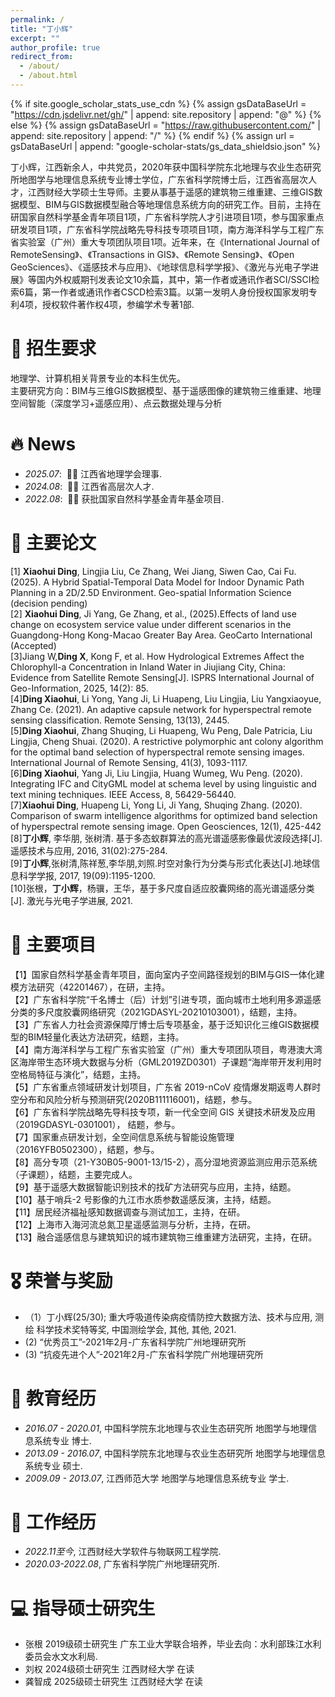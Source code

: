 ```yaml
---
permalink: /
title: "丁小辉"
excerpt: ""
author_profile: true
redirect_from: 
  - /about/
  - /about.html
---
```


{% if site.google_scholar_stats_use_cdn %}
{% assign gsDataBaseUrl = "https://cdn.jsdelivr.net/gh/" | append: site.repository | append: "@" %}
{% else %}
{% assign gsDataBaseUrl = "https://raw.githubusercontent.com/" | append: site.repository | append: "/" %}
{% endif %}
{% assign url = gsDataBaseUrl | append: "google-scholar-stats/gs_data_shieldsio.json" %}

<span class='anchor' id='about-me'></span>

丁小辉，江西新余人，中共党员，2020年获中国科学院东北地理与农业生态研究所地图学与地理信息系统专业博士学位，广东省科学院博士后，江西省高层次人才，江西财经大学硕士生导师​。主要从事基于遥感的建筑物三维重建、三维GIS数据模型、BIM与GIS数据模型融合等地理信息系统方向的研究工作。目前，主持在研国家自然科学基金青年项目1项，广东省科学院人才引进项目1项，参与国家重点研发项目1项，广东省科学院战略先导科技专项项目1项，南方海洋科学与工程广东省实验室（广州）重大专项团队项目1项。近年来，在《International Journal of RemoteSensing》、《Transactions in GIS》、《Remote Sensing》、《Open GeoSciences》、《遥感技术与应用》、《地球信息科学学报》、《激光与光电子学进展》等国内外权威期刊发表论文10余篇，其中，第一作者或通讯作者SCI/SSCI检索6篇，第一作者或通讯作者CSCD检索3篇。以第一发明人身份授权国家发明专利4项，授权软件著作权4项，参编学术专著1部.

# 📝 招生要求
地理学、计算机相关背景专业的本科生优先。<br />
主要研究方向：BIM与三维GIS数据模型、基于遥感图像的建筑物三维重建、地理空间智能（深度学习+遥感应用）、点云数据处理与分析



# 🔥 News
- *2025.07*: &nbsp;🎉🎉 江西省地理学会理事.
- *2024.08*: &nbsp;🎉🎉 江西省高层次人才. 
- *2022.08*: &nbsp;🎉🎉 获批国家自然科学基金青年基金项目. 

# 📝 主要论文 


[1] **Xiaohui Ding**, Lingjia Liu, Ce Zhang, Wei Jiang, Siwen Cao, Cai Fu. (2025). A Hybrid Spatial-Temporal Data Model for Indoor Dynamic Path Planning in a 2D/2.5D Environment. Geo-spatial Information Science (decision pending)<br />
[2] **Xiaohui Ding**, Ji Yang, Ge Zhang, et al., (2025).Effects of land use change on ecosystem service value under different scenarios in the Guangdong-Hong Kong-Macao Greater Bay Area. GeoCarto International (Accepted)<br />
[3]Jiang W,**Ding X**, Kong F, et al. How Hydrological Extremes Affect the Chlorophyll-a Concentration in Inland Water in Jiujiang City, China: Evidence from Satellite Remote Sensing[J]. ISPRS International Journal of Geo-Information, 2025, 14(2): 85.<br />
[4]**Ding Xiaohui**, Li Yong, Yang Ji, Li Huapeng, Liu Lingjia, Liu Yangxiaoyue, Zhang Ce. (2021). An adaptive capsule network for hyperspectral remote sensing classification. Remote Sensing, 13(13), 2445. <br />
[5]**Ding Xiaohui**, Zhang Shuqing, Li Huapeng, Wu Peng, Dale Patricia, Liu Lingjia, Cheng Shuai. (2020). A restrictive polymorphic ant colony algorithm for the optimal band selection of hyperspectral remote sensing images. International Journal of Remote Sensing, 41(3), 1093-1117.<br />
[6]**Ding Xiaohui**, Yang Ji, Liu Lingjia, Huang Wumeg, Wu Peng. (2020). Integrating IFC and CityGML model at schema level by using linguistic and text mining techniques. IEEE Access, 8, 56429-56440. <br />
[7]**Xiaohui Ding**, Huapeng Li, Yong Li, Ji Yang, Shuqing Zhang. (2020). Comparison of swarm intelligence algorithms for optimized band selection of hyperspectral remote sensing image. Open Geosciences, 12(1), 425-442<br />
[8]**丁小辉**, 李华朋, 张树清. 基于多态蚁群算法的高光谱遥感影像最优波段选择[J]. 遥感技术与应用, 2016, 31(02):275-284.<br />
[9]**丁小辉**,张树清,陈祥葱,李华朋,刘照.时空对象行为分类与形式化表达[J].地球信息科学学报, 2017, 19(09):1195-1200. <br />
[10]张根，**丁小辉**，杨骥，王华，基于多尺度自适应胶囊网络的高光谱遥感分类[J]. 激光与光电子学进展, 2021.<br />

 # 📝 主要项目
 【1】国家自然科学基金青年项目，面向室内子空间路径规划的BIM与GIS一体化建模方法研究（42201467），在研，主持。<br />
 【2】广东省科学院“千名博士（后）计划”引进专项，面向城市土地利用多源遥感分类的多尺度胶囊网络研究（2021GDASYL-20210103001），结题，主持。 <br />
 【3】广东省人力社会资源保障厅博士后专项基金，基于泛知识化三维GIS数据模型的BIM轻量化表达方法研究，结题，主持。<br />
 【4】南方海洋科学与工程广东省实验室（广州）重大专项团队项目，粤港澳大湾区海岸带生态环境大数据与分析（GML2019ZD0301）子课题“海岸带开发利用时空格局特征与演化”，结题，主持。<br />
 【5】广东省重点领域研发计划项目，广东省 2019-nCoV 疫情爆发期返粤人群时空分布和风险分析与预测研究(2020B111116001)，结题，参与。 <br />
 【6】广东省科学院战略先导科技专项，新一代全空间 GIS 关键技术研发及应用（2019GDASYL-0301001）， 结题，参与。<br />
 【7】国家重点研发计划，全空间信息系统与智能设施管理（2016YFB0502300），结题，参与。 <br />
 【8】高分专项（21-Y30B05-9001-13/15-2），高分湿地资源监测应用示范系统（子课题），结题，主要完成人。<br />
 【9】基于遥感大数据智能识别技术的找矿方法研究与应用，主持，结题。<br />
 【10】基于哨兵-2 号影像的九江市水质参数遥感反演，主持，结题。<br />
 【11】居民经济福祉感知数据调查与测试加工，主持，在研。<br />
 【12】上海市入海河流总氮卫星遥感监测与分析，主持，在研。<br />
 【13】融合遥感信息与建筑知识的城市建筑物三维重建方法研究，主持，在研。<br />
 


# 🎖 荣誉与奖励
- （1）丁小辉(25/30); 重大呼吸道传染病疫情防控大数据方法、技术与应用, 测绘 科学技术奖特等奖, 中国测绘学会, 其他, 其他, 2021. 
-  (2) “优秀员工”-2021年2月-广东省科学院广州地理研究所
-  (3) “抗疫先进个人”-2021年2月-广东省科学院广州地理研究所​

# 📖 教育经历
- *2016.07 - 2020.01*, 中国科学院东北地理与农业生态研究所  地图学与地理信息系统专业 博士. 
- *2013.09 - 2016.07*, 中国科学院东北地理与农业生态研究所  地图学与地理信息系统专业 硕士.
- *2009.09 - 2013.07*, 江西师范大学  地图学与地理信息系统专业 学士. 

# 📖 工作经历
- *2022.11至今*, 江西财经大学软件与物联网工程学院. 
- *2020.03-2022.08*, 广东省科学院广州地理研究所.

# 💻 指导硕士研究生
- 张根   2019级硕士研究生  广东工业大学联合培养，毕业去向：水利部珠江水利委员会水文水利局.
- 刘权  2024级硕士研究生  江西财经大学  在读
- 龚智成  2025级硕士研究生  江西财经大学  在读
